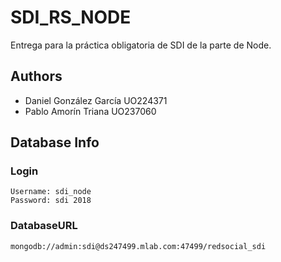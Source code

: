 # SDI_RS_NODE

Entrega para la práctica obligatoria de SDI de la parte de Node.

## Authors

* Daniel González García UO224371
* Pablo Amorín Triana UO237060

## Database Info

### Login
```
Username: sdi_node
Password: sdi 2018
```
### DatabaseURL
```
mongodb://admin:sdi@ds247499.mlab.com:47499/redsocial_sdi
```
